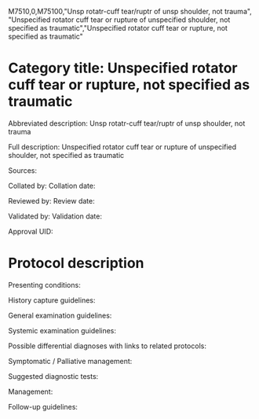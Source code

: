 M7510,0,M75100,"Unsp rotatr-cuff tear/ruptr of unsp shoulder, not trauma", "Unspecified rotator cuff tear or rupture of unspecified shoulder, not specified as traumatic","Unspecified rotator cuff tear or rupture, not specified as traumatic"
# Category title: Unspecified rotator cuff tear or rupture, not specified as traumatic

Abbreviated description: Unsp rotatr-cuff tear/ruptr of unsp shoulder, not trauma

Full description: Unspecified rotator cuff tear or rupture of unspecified shoulder, not specified as traumatic

Sources:

Collated by:
Collation date:

Reviewed by:
Review date:

Validated by:
Validation date:

Approval UID:

# Protocol description

Presenting conditions:

History capture guidelines:

General examination guidelines:

Systemic examination guidelines:

Possible differential diagnoses with links to related protocols:

Symptomatic / Palliative management:

Suggested diagnostic tests:

Management:

Follow-up guidelines:
